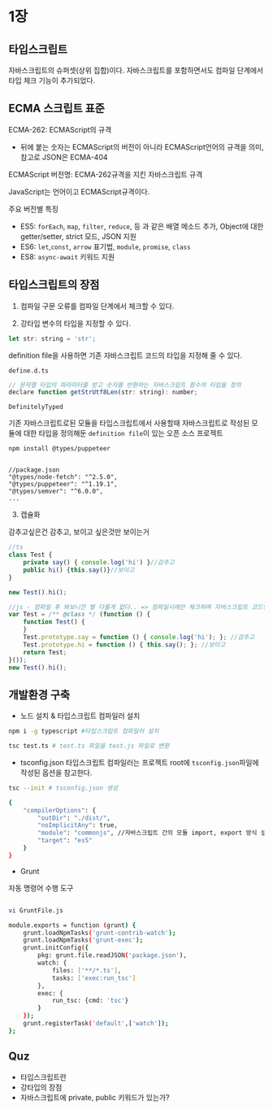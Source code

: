 # 1장

## 타입스크립트
자바스크립트의 슈퍼셋(상위 집합)이다. 자바스크립트를 포함하면서도 컴파일 단계에서 타입 체크 기능이 추가되었다.

## ECMA 스크립트 표준
ECMA-262: ECMAScript의 규격
- 뒤에 붙는 숫자는 ECMAScript의 버전이 아니라 ECMAScript언어의 규격을 의미, 참고로 JSON은 ECMA-404

ECMAScript 버전명: ECMA-262규격을 지킨 자바스크립트 규격

JavaScript는 언어이고 ECMAScript규격이다.

주요 버전별 특징
- ES5: `forEach`, `map`, `filter`, `reduce`, 등 과 같은 배열 메소드 추가, Object에 대한 getter/setter, strict 모드, JSON 지원
- ES6: `let`,`const`, `arrow` 표기법, `module`, `promise`, `class`
- ES8: `async-await` 키워드 지원

## 타입스크립트의 장점
1. 컴파일
구문 오류를 컴파일 단계에서 체크할 수 있다.

2. 강타입
변수의 타입을 지정할 수 있다.

``` javascript
let str: string = 'str';
```

definition file을 사용하면 기존 자바스크립트 코드의 타입을 지정해 줄 수 있다.

`define.d.ts`
``` javascript
// 문자열 타입의 파라미터를 받고 숫자를 반환하는 자바스크립트 함수의 타입을 정의
declare function getStrUtf8Len(str: string): number;
```

`DefinitelyTyped`

기존 자바스크립트로된 모듈을 타입스크립트에서 사용할때 자바스크립트로 작성된 모듈에 대한 타입을 정의해둔 `definition file`이 있는 오픈 소스 프로젝트
```
npm install @types/puppeteer


//package.json
"@types/node-fetch": "^2.5.0",
"@types/puppeteer": "^1.19.1",
"@types/semver": "^6.0.0",
...
```

3. 캡슐화

감추고싶은건 감추고, 보이고 싶은것만 보이는거

``` javascript
//ts
class Test {
    private say() { console.log('hi') }//감추고
    public hi() {this.say()}//보이고
}

new Test().hi();

//js - 컴파일 후 봐보니깐 별 다를게 없다.. => 컴파일시에만 체크하며 자바스크립트 코드엔 영향이 없다.
var Test = /** @class */ (function () {
    function Test() {
    }
    Test.prototype.say = function () { console.log('hi'); }; //감추고
    Test.prototype.hi = function () { this.say(); }; //보이고
    return Test;
}());
new Test().hi();
```

## 개발환경 구축
- 노드 설치 & 타입스크립트 컴파일러 설치

``` bash
npm i -g typescript #타입스크립트 컴파일러 설치

tsc test.ts # test.ts 파일을 test.js 파일로 변환
```

- tsconfig.json
타입스크립트 컴파일러는 프로젝트 root에 `tsconfig.json`파일에 작성된 옵션을 참고한다.

``` bash
tsc --init # tsconfig.json 생성

{
	"compilerOptions": {
		"outDir": "./dist/",
		"noImplicitAny": true,
		"module": "commonjs", //자바스크립트 간의 모듈 import, export 방식 설정, AMD, commonJS, es6는 AMD, commonJS 둘다 지원
		"target": "es5"
	}
}
```

- Grunt

자동 명령어 수행 도구
``` bash

vi GruntFile.js

module.exports = function (grunt) {
    grunt.loadNpmTasks('grunt-contrib-watch');
    grunt.loadNpmTasks('grunt-exec');
    grunt.initConfig({
        pkg: grunt.file.readJSON('package.json'),
        watch: {
            files: ['**/*.ts'],
            tasks: ['exec:run_tsc']
        },
        exec: {
            run_tsc: {cmd: 'tsc'}
        }
    });
    grunt.registerTask('default',['watch']);
};
```

## Quz
- 타입스크립트란
- 강타입의 장점
- 자바스크립트에 private, public 키워드가 있는가?
